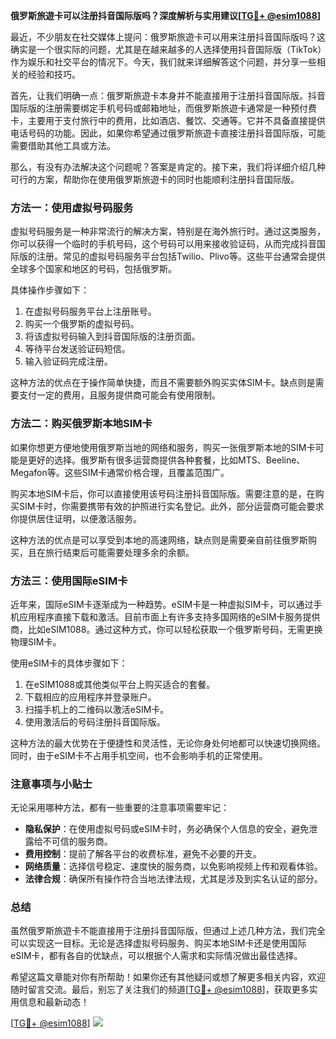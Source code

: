 **俄罗斯旅遊卡可以注册抖音国际版吗？深度解析与实用建议[[TG💪+ @esim1088](https://t.me/s/esim1088)]**

最近，不少朋友在社交媒体上提问：俄罗斯旅遊卡可以用来注册抖音国际版吗？这确实是一个很实际的问题，尤其是在越来越多的人选择使用抖音国际版（TikTok）作为娱乐和社交平台的情况下。今天，我们就来详细解答这个问题，并分享一些相关的经验和技巧。

首先，让我们明确一点：俄罗斯旅遊卡本身并不能直接用于注册抖音国际版。抖音国际版的注册需要绑定手机号码或邮箱地址，而俄罗斯旅遊卡通常是一种预付费卡，主要用于支付旅行中的费用，比如酒店、餐饮、交通等。它并不具备直接提供电话号码的功能。因此，如果你希望通过俄罗斯旅遊卡直接注册抖音国际版，可能需要借助其他工具或方法。

那么，有没有办法解决这个问题呢？答案是肯定的。接下来，我们将详细介绍几种可行的方案，帮助你在使用俄罗斯旅遊卡的同时也能顺利注册抖音国际版。

### 方法一：使用虚拟号码服务

虚拟号码服务是一种非常流行的解决方案，特别是在海外旅行时。通过这类服务，你可以获得一个临时的手机号码，这个号码可以用来接收验证码，从而完成抖音国际版的注册。常见的虚拟号码服务平台包括Twilio、Plivo等。这些平台通常会提供全球多个国家和地区的号码，包括俄罗斯。

具体操作步骤如下：

1. 在虚拟号码服务平台上注册账号。
2. 购买一个俄罗斯的虚拟号码。
3. 将该虚拟号码输入到抖音国际版的注册页面。
4. 等待平台发送验证码短信。
5. 输入验证码完成注册。

这种方法的优点在于操作简单快捷，而且不需要额外购买实体SIM卡。缺点则是需要支付一定的费用，且服务提供商可能会有使用限制。

### 方法二：购买俄罗斯本地SIM卡

如果你想更方便地使用俄罗斯当地的网络和服务，购买一张俄罗斯本地的SIM卡可能是更好的选择。俄罗斯有很多运营商提供各种套餐，比如MTS、Beeline、Megafon等。这些SIM卡通常价格合理，且覆盖范围广。

购买本地SIM卡后，你可以直接使用该号码注册抖音国际版。需要注意的是，在购买SIM卡时，你需要携带有效的护照进行实名登记。此外，部分运营商可能会要求你提供居住证明，以便激活服务。

这种方法的优点是可以享受到本地的高速网络，缺点则是需要亲自前往俄罗斯购买，且在旅行结束后可能需要处理多余的余额。

### 方法三：使用国际eSIM卡

近年来，国际eSIM卡逐渐成为一种趋势。eSIM卡是一种虚拟SIM卡，可以通过手机应用程序直接下载和激活。目前市面上有许多支持多国网络的eSIM卡服务提供商，比如eSIM1088。通过这种方式，你可以轻松获取一个俄罗斯号码，无需更换物理SIM卡。

使用eSIM卡的具体步骤如下：

1. 在eSIM1088或其他类似平台上购买适合的套餐。
2. 下载相应的应用程序并登录账户。
3. 扫描手机上的二维码以激活eSIM卡。
4. 使用激活后的号码注册抖音国际版。

这种方法的最大优势在于便捷性和灵活性，无论你身处何地都可以快速切换网络。同时，由于eSIM卡不占用手机空间，也不会影响手机的正常使用。

### 注意事项与小贴士

无论采用哪种方法，都有一些重要的注意事项需要牢记：

- **隐私保护**：在使用虚拟号码或eSIM卡时，务必确保个人信息的安全，避免泄露给不可信的服务商。
- **费用控制**：提前了解各平台的收费标准，避免不必要的开支。
- **网络质量**：选择信号稳定、速度快的服务商，以免影响视频上传和观看体验。
- **法律合规**：确保所有操作符合当地法律法规，尤其是涉及到实名认证的部分。

### 总结

虽然俄罗斯旅遊卡不能直接用于注册抖音国际版，但通过上述几种方法，我们完全可以实现这一目标。无论是选择虚拟号码服务、购买本地SIM卡还是使用国际eSIM卡，都有各自的优缺点，可以根据个人需求和实际情况做出最佳选择。

希望这篇文章能对你有所帮助！如果你还有其他疑问或想了解更多相关内容，欢迎随时留言交流。最后，别忘了关注我们的频道[[TG💪+ @esim1088](https://t.me/s/esim1088)]，获取更多实用信息和最新动态！

[[TG💪+ @esim1088](https://t.me/s/esim1088)] ![](https://i.postimg.cc/4NQfJmqS/Snipaste-2025-05-13-00-14-12.png)